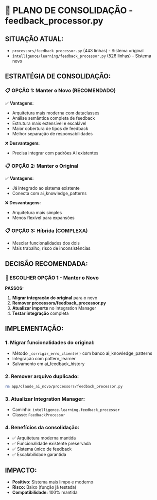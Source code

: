 # 🔄 PLANO DE CONSOLIDAÇÃO - feedback_processor.py

## **SITUAÇÃO ATUAL:**
- `processors/feedback_processor.py` (443 linhas) - Sistema original
- `intelligence/learning/feedback_processor.py` (526 linhas) - Sistema novo

## **ESTRATÉGIA DE CONSOLIDAÇÃO:**

### **📋 OPÇÃO 1: Manter o Novo (RECOMENDADO)**
✅ **Vantagens:**
- Arquitetura mais moderna com dataclasses
- Análise semântica completa de feedback
- Estrutura mais extensível e escalável
- Maior cobertura de tipos de feedback
- Melhor separação de responsabilidades

❌ **Desvantagem:**
- Precisa integrar com padrões AI existentes

### **📋 OPÇÃO 2: Manter o Original**
✅ **Vantagens:**
- Já integrado ao sistema existente
- Conecta com ai_knowledge_patterns

❌ **Desvantagens:**
- Arquitetura mais simples
- Menos flexível para expansões

### **📋 OPÇÃO 3: Híbrida (COMPLEXA)**
- Mesclar funcionalidades dos dois
- Mais trabalho, risco de inconsistências

## **DECISÃO RECOMENDADA:**

### **🎯 ESCOLHER OPÇÃO 1 - Manter o Novo**

**PASSOS:**
1. **Migrar integração do original** para o novo
2. **Remover processors/feedback_processor.py**
3. **Atualizar imports** no Integration Manager
4. **Testar integração** completa

## **IMPLEMENTAÇÃO:**

### **1. Migrar funcionalidades do original:**
- Método `_corrigir_erro_cliente()` com banco ai_knowledge_patterns
- Integração com pattern_learner
- Salvamento em ai_feedback_history

### **2. Remover arquivo duplicado:**
```bash
rm app/claude_ai_novo/processors/feedback_processor.py
```

### **3. Atualizar Integration Manager:**
- Caminho: `intelligence.learning.feedback_processor`
- Classe: `FeedbackProcessor`

### **4. Benefícios da consolidação:**
- ✅ Arquitetura moderna mantida
- ✅ Funcionalidade existente preservada  
- ✅ Sistema único de feedback
- ✅ Escalabilidade garantida

## **IMPACTO:**
- **Positivo:** Sistema mais limpo e moderno
- **Risco:** Baixo (função já testada)
- **Compatibilidade:** 100% mantida 